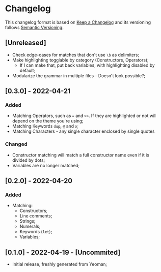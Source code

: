 # Changelog

This changelog format is based on [Keep a Changelog](https://keepachangelog.com/en/1.0.0/)
and its versioning follows [Semantic Versioning](https://semver.org/spec/v2.0.0.html).

## [Unreleased]

- Check edge-cases for matches that don't use `\b` as delimiters;
- Make highlighting togglable by category (Constructors, Operators);
  - If I can make that, put back variables, with highlighting disabled by default;
- Modularize the grammar in multiple files - Doesn't look possible?;

## [0.3.0] - 2022-04-21

### Added

- Matching Operators, such as `=` and `>>`. If they are highlighted or not will depend on the theme you're using;
- Matching Keywords `dup`, `@` and `λ`;
- Matching Characters - any single character enclosed by single quotes

### Changed

- Constructor matching will match a full constructor name even if it is divided by dots;
- Variables are no longer matched;

## [0.2.0] - 2022-04-20

### Added

- Matching:
  - Constructors;
  - Line comments;
  - Strings;
  - Numerals;
  - Keywords (`let`);
  - Variables;

## [0.1.0] - 2022-04-19 - [Uncommited]

- Initial release, freshly generated from Yeoman;

